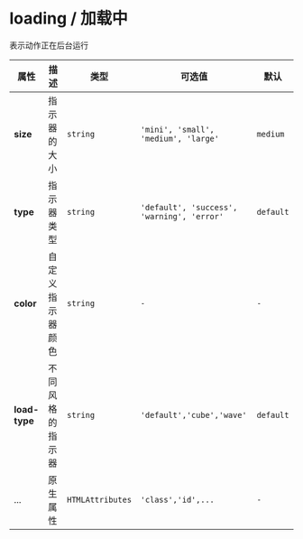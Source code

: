 # loading / 加载中

表示动作正在后台运行

<playground title="默认的" name="ex-loading-default" />

<playground title="类型" desc="可以指定指示器的类型" name="ex-loading-type" />

<playground title="尺寸" desc="可以指定指示器的尺寸" name="ex-loading-size" />

<playground title="样式" desc="可以选择不同样式的指示器" name="ex-loading-load"/>

<fe-attributes>

<fe-attributes-title title="Loading Props" />

| 属性          | 描述             | 类型             | 可选值                                     | 默认      |
| ------------- | ---------------- | ---------------- | ------------------------------------------ | --------- |
| **size**      | 指示器的大小     | `string`         | `'mini', 'small', 'medium', 'large'`       | `medium`  |
| **type**      | 指示器类型       | `string`         | `'default', 'success', 'warning', 'error'` | `default` |
| **color**     | 自定义指示器颜色 | `string`         | `-`                                        | `-`       |
| **load-type** | 不同风格的指示器 | `string`         | `'default','cube','wave'`                  | `default` |
| ...           | 原生属性         | `HTMLAttributes` | `'class','id',...`                         | `-`       |

</fe-attributes>
